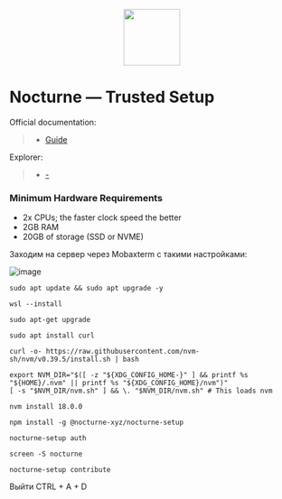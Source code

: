 <p align="center">
  <img height="100" height="auto" src="https://github.com/freshe4qa/nocturne/assets/85982863/02c5fd26-cea7-4381-93e6-31c7f28996ee">
</p>

# Nocturne — Trusted Setup

Official documentation:
>- [Guide](https://nocturnelabs.notion.site/nocturnelabs/Nocturne-Trusted-Setup-Contributor-Guide-411ac624abdb44d989f3f5be354c91ac)

Explorer:
>- [-](-)

### Minimum Hardware Requirements
 - 2x CPUs; the faster clock speed the better
 - 2GB RAM
 - 20GB of storage (SSD or NVME)

Заходим на сервер через Mobaxterm с такими настройками:

![image](https://github.com/freshe4qa/nocturne/assets/85982863/cd706858-cff1-4a37-b93e-da5a1f5c4932)

```
sudo apt update && sudo apt upgrade -y
```

```
wsl --install
```
```
sudo apt-get upgrade
```
```
sudo apt install curl
```
```
curl -o- https://raw.githubusercontent.com/nvm-sh/nvm/v0.39.5/install.sh | bash
```
```
export NVM_DIR="$([ -z "${XDG_CONFIG_HOME-}" ] && printf %s "${HOME}/.nvm" || printf %s "${XDG_CONFIG_HOME}/nvm")"
[ -s "$NVM_DIR/nvm.sh" ] && \. "$NVM_DIR/nvm.sh" # This loads nvm
```
```
nvm install 18.0.0
```
```
npm install -g @nocturne-xyz/nocturne-setup
```
```
nocturne-setup auth
```
```
screen -S nocturne
```
```
nocturne-setup contribute
```
Выйти CTRL + A + D
